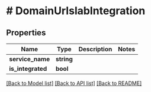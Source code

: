 # # DomainUrlslabIntegration

## Properties

Name | Type | Description | Notes
------------ | ------------- | ------------- | -------------
**service_name** | **string** |  |
**is_integrated** | **bool** |  |

[[Back to Model list]](../../README.md#models) [[Back to API list]](../../README.md#endpoints) [[Back to README]](../../README.md)
